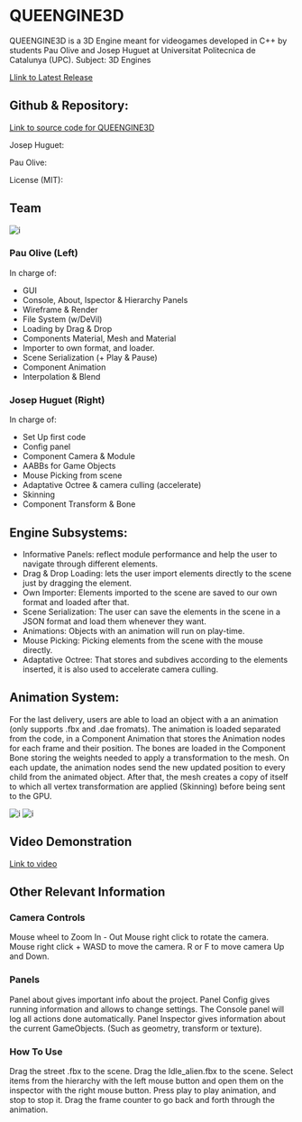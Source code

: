 # QUEENGINE3D

QUEENGINE3D is a 3D Engine meant for videogames developed in C++ by students Pau Olive and Josep Huguet at Universitat Politecnica de Catalunya (UPC).
Subject: 3D Engines

[Llink to Latest Release](https://github.com/ArmisJoe/3dEngine/releases/tag/Assignment3)

## Github & Repository:

[Link to source code for QUEENGINE3D](https://github.com/ArmisJoe/3dEngine)

Josep Huguet: [](https://github.com/ArmisJoe)

Pau Olive: [](https://github.com/rcpauor32)

License (MIT): [](https://opensource.org/licenses/MIT)

## Team
![i](https://lh3.googleusercontent.com/Bm7_aCpY7VurExeD4xF8laUciloISo6XASZF-82sinlCwfl3z10YWM4Kr0Q2HrfJik6kiWDHt5S_LfiMSit9=w1920-h925-rw)

### Pau Olive (Left)
In charge of:
- GUI
- Console, About, Ispector & Hierarchy Panels
- Wireframe & Render
- File System (w/DeVil)
- Loading by Drag & Drop
- Components Material, Mesh and Material
- Importer to own format, and loader.
- Scene Serialization (+ Play & Pause)
- Component Animation
- Interpolation & Blend

### Josep Huguet (Right)
In charge of:
- Set Up first code
- Config panel
- Component Camera & Module
- AABBs for Game Objects
- Mouse Picking from scene
- Adaptative Octree & camera culling (accelerate)
- Skinning
- Component Transform & Bone

## Engine Subsystems:
- Informative Panels: reflect module performance and help the user to navigate through different elements.
- Drag & Drop Loading: lets the user import elements directly to the scene just by dragging the element.
- Own Importer: Elements imported to the scene are saved to our own format and loaded after that.
- Scene Serialization: The user can save the elements in the scene in a JSON format and load them whenever they want.
- Animations: Objects with an animation will run on play-time.
- Mouse Picking: Picking elements from the scene with the mouse directly.
- Adaptative Octree: That stores and subdives according to the elements inserted, it is also used to accelerate camera culling.

## Animation System:
For the last delivery, users are able to load an object with a an animation (only supports .fbx and .dae fromats).
The animation is loaded separated from the code, in a Component Animation that stores the Animation nodes for each frame and their position. The bones are loaded in the Component Bone storing the weights needed to apply a transformation to the mesh.
On each update, the animation nodes send the new updated position to every child from the animated object. After that, the mesh creates a copy of itself to which all vertex transformation are applied (Skinning) before being sent to the GPU.

![i](https://media.giphy.com/media/l4EoRTG4ksTAiuQ7e/giphy.gif)
![i](https://media.giphy.com/media/l4EpcOlnQbtKt1ckM/giphy.gif)

## Video Demonstration
[Link to video](https://www.youtube.com/watch?v=RjmUNF4LWTo&feature=youtu.be)
## Other Relevant Information

### Camera Controls

Mouse wheel to Zoom In - Out
Mouse right click to rotate the camera.
Mouse right click + WASD to move the camera.
R or F to move camera Up and Down.

### Panels

Panel about gives important info about the project.
Panel Config gives running information and allows to change settings.
The Console panel will log all actions done automatically.
Panel Inspector gives information about the current GameObjects. (Such as geometry, transform or texture).

### How To Use

Drag the street .fbx to the scene.
Drag the Idle_alien.fbx to the scene.
Select items from the hierarchy with the left mouse button and open them on the inspector with the right mouse button. 
Press play to play animation, and stop to stop it.
Drag the frame counter to go back and forth through the animation.
